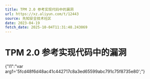 ```yaml
---
title: TPM 2.0 参考实现代码中的漏洞
url: https://xz.aliyun.com/t/12443
source: 先知安全技术社区
date: 2023-04-19
fetch_date: 2025-10-04T11:31:48.243069
---
```


# TPM 2.0 参考实现代码中的漏洞

{"l1":"var arg1='5fcd48f6d48ac41c442717c8a3ed65599abc791c75f8735e80';"}